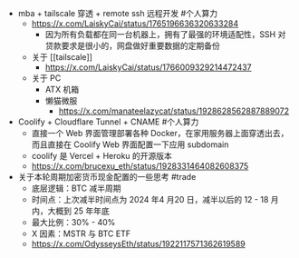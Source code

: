 - mba + tailscale 穿透 + remote ssh 远程开发 #个人算力
	- https://x.com/LaiskyCai/status/1765196636320633284
		- 因为所有负载都在同一台机器上，拥有了最强的环境适配性，SSH 对贷款要求是很小的，网盘做好重要数据的定期备份
	- 关于 [[tailscale]]
		- https://x.com/LaiskyCai/status/1766009329214472437
	- 关于 PC
		- ATX 机箱
		- 懒猫微服
			- https://x.com/manateelazycat/status/1928628562887889072
- Coolify + Cloudflare Tunnel + CNAME #个人算力
	- 直接一个 Web 界面管理部署各种 Docker，在家用服务器上面穿透出去，而且直接在 Coolify Web 界面配置一下应用 subdomain
	- coolify 是 Vercel + Heroku 的开源版本
	- https://x.com/brucexu_eth/status/1928331464082608375
- 关于本轮周期加密货币现金配置的一些思考 #trade
	- 底层逻辑：BTC 减半周期
	- 时间点：上次减半时间点为 2024 年4 月20 日，减半以后的 12 - 18 月内，大概到 25 年年底
	- 最大比例：30% - 40%
	- X 因素：MSTR 与 BTC ETF
	- https://x.com/OdysseysEth/status/1922117571362619589